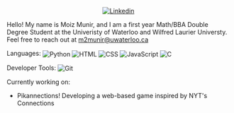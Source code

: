 <!-- Intro -->

<!-- Image -->

<p align = "center">
<a href = "https://www.linkedin.com/in/moiz-munir"> 
  <img src = "https://img.shields.io/badge/LinkedIn-0077B5?style=for-the-badge&logo=linkedin&logoColor=white" alt = "Linkedin" align = "center" /></a>
</p>


<!-- About Me -->

Hello! My name is Moiz Munir, and I am a first year Math/BBA Double Degree Student at the Univeristy of Waterloo and Wilfred Laurier Universty. Feel free to reach out at 
<a href = "m2munir@uwaterloo.ca"> m2munir@uwaterloo.ca </a>

<!-- Technical Skills -->

<p aling = "center">
Languages: 
<img src = "https://img.shields.io/badge/Python-3776AB?style=for-the-badge&logo=python&logoColor=white" alt = "Python" align = "center"/>
<img src = "https://img.shields.io/badge/HTML5-E34F26?style=for-the-badge&logo=html5&logoColor=white" alt = "HTML" align = "center"/>
<img src = "https://img.shields.io/badge/CSS3-1572B6?style=for-the-badge&logo=css3&logoColor=white" alt = "CSS" align = "center"/>
<img src = "https://img.shields.io/badge/JavaScript-F7DF1E?style=for-the-badge&logo=javascript&logoColor=black" alt = "JavaScript" align = "center"/>
<img src = "https://img.shields.io/badge/C-00599C?style=for-the-badge&logo=c&logoColor=white" alt = "C" align = "center"/>


Developer Tools:
<img src = "https://img.shields.io/badge/GIT-E44C30?style=for-the-badge&logo=git&logoColor=white" alt = "Git" align = "center"/>

<!-- Libraries and Frameworks -->

<!-- Anything else fun and interesting -->

Currently working on:
<ul>
  <li> Pikannections! Developing a web-based game inspired by NYT's Connections</li>
</ul>
